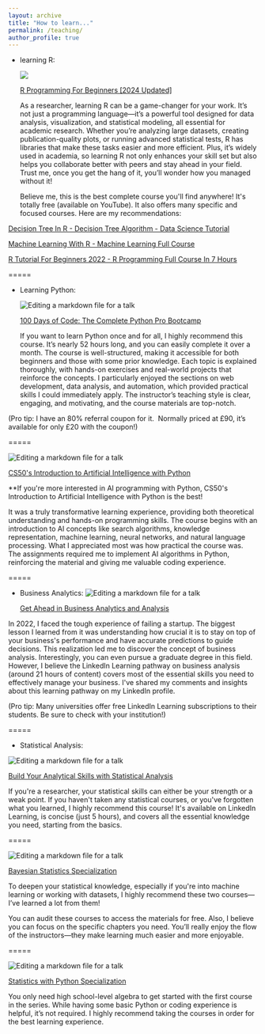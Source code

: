```yaml
---
layout: archive
title: "How to learn..."
permalink: /teaching/
author_profile: true
---
```



* learning R:
  
  ![](/images/1.png)
  
  [R Programming For Beginners [2024 Updated]](https://www.youtube.com/playlist?list=PLEiEAq2VkUUKAw0aAJ1W4jpZ1q9LpX4yG)

  As a researcher, learning R can be a game-changer for your work. It’s not just a programming language—it’s a powerful tool designed for data analysis, visualization, and statistical modeling, all essential for academic research. Whether you’re analyzing large datasets, creating publication-quality plots, or running advanced statistical tests, R has libraries that make these tasks easier and more efficient. Plus, it’s widely used in academia, so learning R not only enhances your skill set but also helps you collaborate better with peers and stay ahead in your field. Trust me, once you get the hang of it, you’ll wonder how you managed without it!

  Believe me, this is the best complete course you'll find anywhere! It's totally free (available on YouTube). It also offers many specific and focused courses. Here are my recommendations:

[Decision Tree In R - Decision Tree Algorithm - Data Science Tutorial](https://www.youtube.com/watch?v=HmEPCEXn-ZM&list=PLEiEAq2VkUUKAw0aAJ1W4jpZ1q9LpX4yG&index=16)

[Machine Learning With R - Machine Learning Full Course](https://www.youtube.com/watch?v=6dEUTmoXz0w&list=PLEiEAq2VkUUKAw0aAJ1W4jpZ1q9LpX4yG&index=4)

[R Tutorial For Beginners 2022 - R Programming Full Course In 7 Hours](https://www.youtube.com/watch?v=KlsYCECWEWE&list=PLEiEAq2VkUUKAw0aAJ1W4jpZ1q9LpX4yG&index=2)


=====


* Learning Python:
  
   ![Editing a markdown file for a talk](/images/2.png)

  [100 Days of Code: The Complete Python Pro Bootcamp](https://www.udemy.com/course/100-days-of-code/?utm_source=adwords&utm_medium=udemyads&utm_campaign=MX_FF-CONV_GB_Search-NB_Keyword_Alpha_la.EN_Google&campaigntype=Search&portfolio=GreatBritain&language=EN&product=Course&test=&audience=Keyword&topic=Python&priority=Alpha&funnel=Conversion&utm_content=&utm_term=_._ag_158764601497_._ad_707601457906_._kw_python+free+course_._de_c_._dm__._pl__._ti_kwd-298564862288_._li_9045886_._pd__._&matchtype=b&gad_source=1&gclid=CjwKCAiApY-7BhBjEiwAQMrrET6TDeZUUMNsoQsa0fUmwjxboxkto7q8-6p9GY6tr_T_KXwkHV4pzRoC77AQAvD_BwE&couponCode=ST21MT121624)
 
  
    If you want to learn Python once and for all, I highly recommend this course. It’s nearly 52 hours long, and you can easily complete it     over a month. The course is well-structured, making it accessible for both beginners and those with some prior knowledge. Each topic is     explained thoroughly, with hands-on exercises and real-world projects that reinforce the concepts. I particularly enjoyed the sections on     web development, data analysis, and automation, which provided practical skills I could immediately apply. The instructor’s teaching style   is clear, engaging, and motivating, and the course materials are top-notch.


(Pro tip: I have an 80% referral coupon for it.  Normally priced at £90, it’s available for only £20 with the coupon!)


=====

![Editing a markdown file for a talk](/images/3.png)

  [CS50's Introduction to Artificial Intelligence with Python](https://pll.harvard.edu/course/cs50s-introduction-artificial-intelligence-python)

**If you're more interested in AI programming with Python, CS50's Introduction to Artificial Intelligence with Python is the best! 

It was a truly transformative learning experience, providing both theoretical understanding and hands-on programming skills. The course begins with an introduction to AI concepts like search algorithms, knowledge representation, machine learning, neural networks, and natural language processing. What I appreciated most was how practical the course was. The assignments required me to implement AI algorithms in Python, reinforcing the material and giving me valuable coding experience.

=====


* Business Analytics:
    ![Editing a markdown file for a talk](/images/4.png)

  [Get Ahead in Business Analytics and Analysis](https://www.linkedin.com/learning/paths/build-your-analytical-skills-with-statistical-analysis?u=108866162)

In 2022, I faced the tough experience of failing a startup. The biggest lesson I learned from it was understanding how crucial it is to stay on top of your business's performance and have accurate predictions to guide decisions. This realization led me to discover the concept of business analysis.
Interestingly, you can even pursue a graduate degree in this field. However, I believe the LinkedIn Learning pathway on business analysis (around 21 hours of content) covers most of the essential skills you need to effectively manage your business.
I've shared my comments and insights about this learning pathway on my LinkedIn profile.


(Pro tip: Many universities offer free LinkedIn Learning subscriptions to their students. Be sure to check with your institution!)

=====

* Statistical Analysis:

![Editing a markdown file for a talk](/images/5.png)

  [Build Your Analytical Skills with Statistical Analysis](https://www.linkedin.com/learning/paths/build-your-analytical-skills-with-statistical-analysis?u=108866162)



If you're a researcher, your statistical skills can either be your strength or a weak point.
If you haven't taken any statistical courses, or you've forgotten what you learned, I highly recommend this course!
It's available on LinkedIn Learning, is concise (just 5 hours), and covers all the essential knowledge you need, starting from the basics.

=====


 ![Editing a markdown file for a talk](/images/6.png)


[Bayesian Statistics Specialization](https://www.coursera.org/specializations/bayesian-statistics)

To deepen your statistical knowledge, especially if you're into machine learning or working with datasets, I highly recommend these two courses—I’ve learned a lot from them!

You can audit these courses to access the materials for free. Also, I believe you can focus on the specific chapters you need. You’ll really enjoy the flow of the instructors—they make learning much easier and more enjoyable.

=====


 ![Editing a markdown file for a talk](/images/7.png)


[Statistics with Python Specialization](https://www.coursera.org/specializations/statistics-with-python)

You only need high school-level algebra to get started with the first course in the series. While having some basic Python or coding experience is helpful, it’s not required. I highly recommend taking the courses in order for the best learning experience.









  
  
